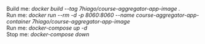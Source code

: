 Build me: <i>docker build --tag 7hiago/course-aggregator-app-image .</i><br>
Run me: <i>docker run --rm -d -p 8060:8060 --name course-aggregator-app-container 7hiago/course-aggregator-app-image</i></br>
Run me: <i>docker-compose up -d</i></br>
Stop me: <i>docker-compose down</i>